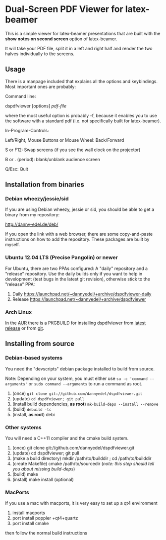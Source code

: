 #  Dual-Screen PDF Viewer for latex-beamer

This is a simple viewer for latex-beamer presentations that are built
with the **show notes on second screen** option of latex-beamer.

It will take your PDF file, split it in a left and right half and
render the two halves individually to the screens.

## Usage
There is a manpage included that explains all the options and keybindings. Most important ones are probably:

Command line:

dspdfviewer [options] *pdf-file*

where the most useful option is probably -f, because it enables you to use the software with a standard pdf (i.e. not specifically built for latex-beamer).

In-Program-Controls:

Left/Right, Mouse Buttons or Mouse Wheel: Back/Forward

S or F12: Swap screens (if you see the wall clock on the projector)

B or . (period): blank/unblank audience screen

Q/Esc: Quit

## Installation from binaries
### Debian wheezy/jessie/sid
If you are using Debian wheezy, jessie or sid, you should be able to
get a binary from my repository:

http://danny-edel.de/deb/

If you open the link with a web browser, there are some copy-and-paste
instructions on how to add the repository. These packages are built by myself.

### Ubuntu 12.04 LTS (Precise Pangolin) or newer

For Ubuntu, there are two PPAs configured:
A "daily" repository and a "release" repository. Use the daily builds only
if you want to help in development (test bugs in the latest git revision),
otherwise stick to the "release" PPA:

1. Daily
   https://launchpad.net/~dannyedel/+archive/dspdfviewer-daily
2. Release
   https://launchpad.net/~dannyedel/+archive/dspdfviewer

### Arch Linux
In the [AUR](https://wiki.archlinux.org/index.php/Arch_User_Repository) there is
a PKGBUILD for installing dspdfviewer from
[latest release](https://aur.archlinux.org/packages/dspdfviewer/) or from
[git](https://aur.archlinux.org/packages/dspdfviewer-git/).


## Installing from source

### Debian-based systems
You need the "devscripts" debian package installed to build from source.

Note: Depending on your system, you must either use
`su -c 'command --arguments'` or `sudo command --arguments`
to run a command as root.

1. (once)
   `git clone git://github.com/dannyedel/dspdfviewer.git`
2. (update)
   `cd dspdfviewer; git pull`
3. (install build dependencies, **as root**)
   `mk-build-deps --install --remove`
4. (build)
   `debuild -tc`
5. (install, **as root**)
   debi

### Other systems
You will need a C++11 compiler and the cmake build system.

1. (once)
   git clone git://github.com/dannyedel/dspdfviewer.git
2. (update)
   cd dspdfviewer; git pull
3. (make a build directory)
   mkdir /path/to/builddir ; cd /path/to/builddir
4. (create Makefile)
   cmake /path/to/sourcedir
   (*note: this step should tell you about missing build-deps*)
5. (build)
   make
6. (install)
   make install
   (optional)

### MacPorts
If you use a mac with macports, it is very easy to set up a qt4 environment

1. install macports
2. port install poppler +qt4+quartz
3. port install cmake

then follow the normal build instructions
